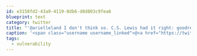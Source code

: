 ```yaml
---
id: e3158fd2-43a9-4119-8db6-d8d803c9fea6
blueprint: text
category: twitter
title: "'@arielleland I don't think so. C.S. Lewis had it right: goodreads.com/quotes/3058-to… #vulnerability"
caption: '<span class="username username_linked">@<a href="https://twitter.com/arielleland" title="Arielle">arielleland</a></span> I don''t think so. C.S. Lewis had it right: <a href="https://www.goodreads.com/quotes/3058-to-love-at-all-is-to-be-vulnerable-love-anything" title="https://www.goodreads.com/quotes/3058-to-love-at-all-is-to-be-vulnerable-love-anything" class="link link_untco">goodreads.com/quotes/3058-to…</a> <span class="hashtag hashtag_local">#<a href="http://tweettemp.darylchymko.ca/?tag=vulnerability">vulnerability</a>'
tags:
  - vulnerability
---
```

